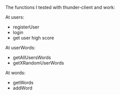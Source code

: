 The functions I tested with thunder-client and work:

At users:
- registerUser
- login
- get user high score

At userWords:
- getAllUsersWords
- getXRandomUserWords

At words:
- getWords
- addWord